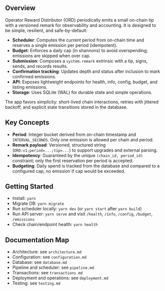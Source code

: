 ## Overview

Operator Reward Distributor (ORD) periodically emits a small on-chain tip with a versioned remark for observability and accounting. It is designed to be simple, resilient, and safe-by-default:

- **Scheduler**: Computes the current period from on-chain time and reserves a single emission per period (idempotent).
- **Budget**: Enforces a daily cap (in shannons) to avoid overspending; emissions are skipped when over cap.
- **Submission**: Composes a `system.remark` extrinsic with a tip, signs, sends, and records results.
- **Confirmation tracking**: Updates depth and status after inclusion to mark confirmed emissions.
- **API**: Exposes lightweight endpoints for health, info, config, budget, and listing emissions.
- **Storage**: Uses SQLite (WAL) for durable state and simple operations.

The app favors simplicity: short-lived chain interactions, retries with jittered backoff, and explicit state transitions stored in the database.

## Key Concepts

- **Period**: Integer bucket derived from on-chain timestamp and `INTERVAL_SECONDS`. Only one emission is allowed per chain and period.
- **Remark payload**: Versioned, structured string (`ORD:v1;period=...;tip=...`) to support upgrades and external parsing.
- **Idempotency**: Guaranteed by the unique `(chain_id, period_id)` constraint; only the first reservation per period is accepted.
- **Budgeting**: Daily spend is tracked from the database and compared to a configured cap; no emission if cap would be exceeded.

## Getting Started

- Install: `yarn`
- Migrate DB: `yarn migrate`
- Run scheduler locally: `yarn dev` (or `yarn start` after `yarn build`)
- Run API server: `yarn serve` and visit `/health`, `/info`, `/config`, `/budget`, `/emissions`
- Check chain/endpoint health: `yarn health`

## Documentation Map

- Architecture: see `architecture.md`
- Configuration: see `configuration.md`
- Database: see `database.md`
- Pipeline and scheduler: see `pipeline.md`
- Transactions: see `transactions.md`
- Deployment and operations: see `deployment.md`
- Testing: see `testing.md`
